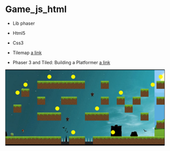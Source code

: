 # Game_js_html

- Lib phaser
- Html5
- Css3
- Tilemap [a link](https://www.marieemmanuellehamon.fr/blog/decouverte-de-tiled-map-editor/) 

- Phaser 3 and Tiled: Building a Platformer [a link](https://stackabuse.com/phaser-3-and-tiled-building-a-platformer/) 


![drawing](screen.png)